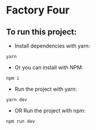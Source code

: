 
# Factory Four

## To run this project:

- Install dependencies with yarn:
```
yarn
```
- Or you can install with NPM:
```
npm i
```
- Run the project with yarn:
```
yarn dev
```
- OR Run the project with npm:
```
npm run dev
```
